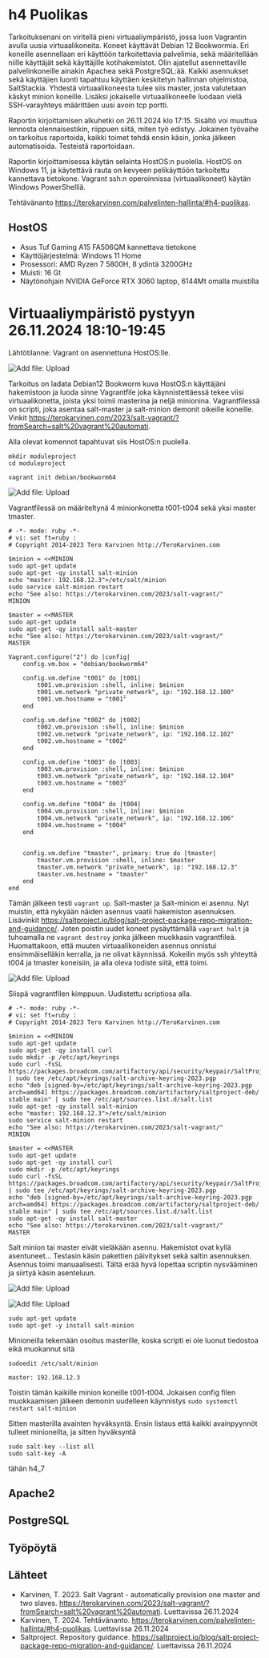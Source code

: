 # h4 Puolikas
Tarkoituksenani on viritellä pieni virtuaaliympäristö, jossa luon Vagrantin avulla uusia virtuaalikoneita. Koneet käyttävät Debian 12 Bookwormia. Eri koneille asennellaan eri käyttöön tarkoitettavia palvelimia, sekä määritellään niille käyttäjät sekä käyttäjille kotihakemistot. Olin ajatellut asennettaville palvelinkoneille ainakin Apachea sekä PostgreSQL:ää. Kaikki asennukset sekä käyttäjien luonti tapahtuu käyttäen keskitetyn hallinnan ohjelmistoa, SaltStackia. Yhdestä virtuaalikoneesta tulee siis master, josta valutetaan käskyt minion koneille. Lisäksi jokaiselle virtuaalikoneelle luodaan vielä SSH-varayhteys määrittäen uusi avoin tcp portti.

Raportin kirjoittamisen alkuhetki on 26.11.2024 klo 17:15. Sisältö voi muuttua lennosta olennaisestikin, riippuen siitä, miten työ edistyy. Jokainen työvaihe on tarkoitus raportoida, kaikki toimet tehdä ensin käsin, jonka jälkeen automatisoida. Testeistä raportoidaan.

Raportin kirjoittamisessa käytän selainta HostOS:n puolella. HostOS on Windows 11, ja käytettävä rauta on kevyeen pelikäyttöön tarkoitettu kannettava tietokone. Vagrant ssh:n operoinnissa (virtuaalikoneet) käytän Windows PowerShelliä.

Tehtävänanto https://terokarvinen.com/palvelinten-hallinta/#h4-puolikas.

## HostOS
- Asus Tuf Gaming A15 FA506QM kannettava tietokone
- Käyttöjärjestelmä: Windows 11 Home
- Prosessori: AMD Ryzen 7 5800H, 8 ydintä 3200GHz
- Muisti: 16 Gt
- Näytönohjain NVIDIA GeForce RTX 3060 laptop, 6144Mt omalla muistilla

# Virtuaaliympäristö pystyyn 26.11.2024 18:10-19:45
Lähtötilanne: Vagrant on asennettuna HostOS:lle.

![Add file: Upload](h4_kuvat/h4_1.png)

Tarkoitus on ladata Debian12 Bookworm kuva HostOS:n käyttäjäni hakemistoon ja luoda sinne Vagrantfile joka käynnistettäessä tekee viisi virtuaalikonetta, joista yksi toimii masterina ja neljä minionina. Vagrantfilessä on scripti, joka asentaa salt-master ja salt-minion demonit oikeille koneille. Vinkit https://terokarvinen.com/2023/salt-vagrant/?fromSearch=salt%20vagrant%20automati.

Alla olevat komennot tapahtuvat siis HostOS:n puolella.

    mkdir moduleproject
    cd moduleproject

    vagrant init debian/bookworm64

![Add file: Upload](h4_kuvat/h4_2.png)

Vagrantfilessä on määriteltynä 4 minionkonetta t001-t004 sekä yksi master tmaster.

    # -*- mode: ruby -*-
    # vi: set ft=ruby :
    # Copyright 2014-2023 Tero Karvinen http://TeroKarvinen.com

    $minion = <<MINION
    sudo apt-get update
    sudo apt-get -qy install salt-minion
    echo "master: 192.168.12.3">/etc/salt/minion
    sudo service salt-minion restart
    echo "See also: https://terokarvinen.com/2023/salt-vagrant/"
    MINION

    $master = <<MASTER
    sudo apt-get update
    sudo apt-get -qy install salt-master
    echo "See also: https://terokarvinen.com/2023/salt-vagrant/"
    MASTER

    Vagrant.configure("2") do |config|
	    config.vm.box = "debian/bookworm64"

	    config.vm.define "t001" do |t001|
		    t001.vm.provision :shell, inline: $minion
		    t001.vm.network "private_network", ip: "192.168.12.100"
		    t001.vm.hostname = "t001"
	    end

	    config.vm.define "t002" do |t002|
		    t002.vm.provision :shell, inline: $minion
		    t002.vm.network "private_network", ip: "192.168.12.102"
		    t002.vm.hostname = "t002"
	    end

	    config.vm.define "t003" do |t003|
		    t003.vm.provision :shell, inline: $minion
		    t003.vm.network "private_network", ip: "192.168.12.104"
		    t003.vm.hostname = "t003"
	    end

	    config.vm.define "t004" do |t004|
	    	t004.vm.provision :shell, inline: $minion
	    	t004.vm.network "private_network", ip: "192.168.12.106"
		    t004.vm.hostname = "t004"
	    end


    	config.vm.define "tmaster", primary: true do |tmaster|
		    tmaster.vm.provision :shell, inline: $master
		    tmaster.vm.network "private_network", ip: "192.168.12.3"
		    tmaster.vm.hostname = "tmaster"
	    end
    end

Tämän jälkeen testi `vagrant up`. Salt-master ja Salt-minion ei asennu. Nyt muistin, että nykyään näiden asennus vaatii hakemiston asennuksen. Lisävinkit https://saltproject.io/blog/salt-project-package-repo-migration-and-guidance/. Joten poistin uudet koneet pysäyttämällä `vagrant halt` ja tuhoamalla ne `vagrant destroy` jonka jälkeen muokkasin vagrantfileä. Huomattakoon, että muuten virtuaalikoneiden asennus onnistui ensimmäiselläkin kerralla, ja ne olivat käynnissä. Kokeilin myös ssh yhteyttä t004 ja tmaster koneisiin, ja alla oleva todiste siitä, että toimi.

![Add file: Upload](h4_kuvat/h4_3.png)

Siispä vagrantfilen kimppuun. Uudistettu scriptiosa alla.

    # -*- mode: ruby -*-
    # vi: set ft=ruby :
    # Copyright 2014-2023 Tero Karvinen http://TeroKarvinen.com

    $minion = <<MINION
    sudo apt-get update
    sudo apt-get -qy install curl
    sudo mkdir -p /etc/apt/keyrings
    sudo curl -fsSL https://packages.broadcom.com/artifactory/api/security/keypair/SaltProjectKey/public | sudo tee /etc/apt/keyrings/salt-archive-keyring-2023.pgp
    echo "deb [signed-by=/etc/apt/keyrings/salt-archive-keyring-2023.pgp arch=amd64] https://packages.broadcom.com/artifactory/saltproject-deb/ stable main" | sudo tee /etc/apt/sources.list.d/salt.list
    sudo apt-get -qy install salt-minion
    echo "master: 192.168.12.3">/etc/salt/minion
    sudo service salt-minion restart
    echo "See also: https://terokarvinen.com/2023/salt-vagrant/"
    MINION

    $master = <<MASTER
    sudo apt-get update
    sudo apt-get -qy install curl
    sudo mkdir -p /etc/apt/keyrings
    sudo curl -fsSL https://packages.broadcom.com/artifactory/api/security/keypair/SaltProjectKey/public | sudo tee /etc/apt/keyrings/salt-archive-keyring-2023.pgp
    echo "deb [signed-by=/etc/apt/keyrings/salt-archive-keyring-2023.pgp arch=amd64] https://packages.broadcom.com/artifactory/saltproject-deb/ stable main" | sudo tee /etc/apt/sources.list.d/salt.list
    sudo apt-get -qy install salt-master
    echo "See also: https://terokarvinen.com/2023/salt-vagrant/"
    MASTER

Salt minion tai master eivät vieläkään asennu. Hakemistot ovat kyllä asentuneet... Testasin käsin pakettien päivitykset sekä saltin asennuksen. Asennus toimi manuaalisesti. Tältä erää hyvä lopettaa scriptin nysvääminen ja siirtyä käsin asenteluun.

![Add file: Upload](h4_kuvat/h4_4.png)

![Add file: Upload](h4_kuvat/h4_5.png)

    sudo apt-get update
    sudo apt-get -y install salt-minion

Minioneilla tekemään osoitus masterille, koska scripti ei ole luonut tiedostoa eikä muokannut sitä

    sudoedit /etc/salt/minion

    master: 192.168.12.3

Toistin tämän kaikille minion koneille t001-t004. Jokaisen config filen muokkaamisen jälkeen demonin uudelleen käynnistys `sudo systemctl restart salt-minion`

Sitten masterilla avainten hyväksyntä. Ensin listaus että kaikki avainpyynnöt tulleet minioneilta, ja sitten hyväksyntä

    sudo salt-key --list all
    sudo salt-key -A

tähän h4_7

## Apache2



## PostgreSQL



## Työpöytä

## Lähteet
- Karvinen, T. 2023. Salt Vagrant - automatically provision one master and two slaves. https://terokarvinen.com/2023/salt-vagrant/?fromSearch=salt%20vagrant%20automati. Luettavissa 26.11.2024
- Karvinen, T. 2024. Tehtävänanto. https://terokarvinen.com/palvelinten-hallinta/#h4-puolikas. Luettavissa 26.11.2024
- Saltproject. Repository guidance. https://saltproject.io/blog/salt-project-package-repo-migration-and-guidance/. Luettavissa 26.11.2024
